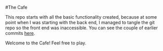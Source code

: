 #The Cafe

This repo starts with all the basic functionality created, because at some point when I was starting with the back end, I managed to tangle the git repo so the front end was inaccessible. You can see the couple of earlier commits [here](https://github.com/CodeScop/patisserie-1).



Welcome to the Cafe! Feel free to play.